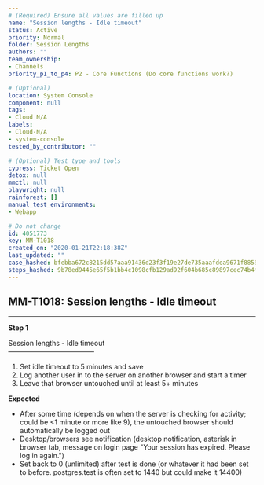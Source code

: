 ```yaml
---
# (Required) Ensure all values are filled up
name: "Session lengths - Idle timeout"
status: Active
priority: Normal
folder: Session Lengths
authors: ""
team_ownership: 
- Channels
priority_p1_to_p4: P2 - Core Functions (Do core functions work?)

# (Optional)
location: System Console
component: null
tags:
- Cloud N/A
labels: 
- Cloud-N/A
- system-console
tested_by_contributor: ""

# (Optional) Test type and tools
cypress: Ticket Open
detox: null
mmctl: null
playwright: null
rainforest: []
manual_test_environments:
- Webapp

# Do not change
id: 4051773
key: MM-T1018
created_on: "2020-01-21T22:18:38Z"
last_updated: ""
case_hashed: bfebba672c8215dd57aaa91436d23f3f19e27de735aaafdea9671f8859ce1a284166677bf19ffb05eb26a3f6f1d6a2b2
steps_hashed: 9b78ed9445e65f5b1bb4c1098cfb129ad92f604b685c89897cec74b4f371f2cf6459116ef2cada9de8e51364e4f41b12
---
```


<!-- (Auto-generated) Based on frontmatter's "key" and "name" -->

## MM-T1018: Session lengths - Idle timeout

---

**Step 1**

Session lengths - Idle timeout\
–––––––––––––––––––––––––

1. Set idle timeout to 5 minutes and save
2. Log another user in to the server on another browser and start a timer
3. Leave that browser untouched until at least 5+ minutes

**Expected**

- After some time (depends on when the server is checking for activity; could be <1 minute or more like 9), the untouched browser should automatically be logged out
- Desktop/browsers see notification (desktop notification, asterisk in browser tab, message on login page "Your session has expired. Please log in again.")
- Set back to 0 (unlimited) after test is done (or whatever it had been set to before. postgres.test is often set to 1440 but could make it 14400)

